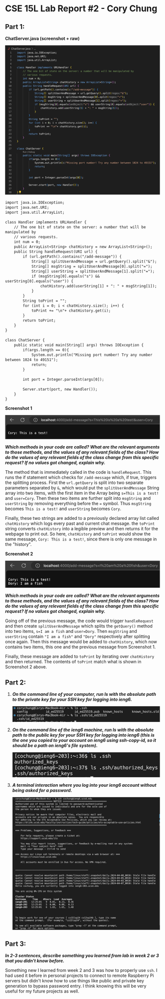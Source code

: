 # CSE 15L Lab Report #2 - Cory Chung

## Part 1:

**ChatServer.java (screenshot + raw)**

![Image](code.png)
```
import java.io.IOException;
import java.net.URI;
import java.util.ArrayList;

class Handler implements URLHandler {
    // The one bit of state on the server: a number that will be manipulated by
    // various requests.
    int num = 0;
    public ArrayList<String> chatHistory = new ArrayList<String>();
    public String handleRequest(URI url) {
        if (url.getPath().contains("/add-message")) {
            String[] splitUserAndMessage = url.getQuery().split("&");
            String[] msgString = splitUserAndMessage[0].split("=");
            String[] userString = splitUserAndMessage[1].split("=");
            if (msgString[0].equals("s") && userString[0].equals("user")) {
                chatHistory.add(userString[1] + ": " + msgString[1]);
            }
        }
        String toPrint = "";
        for (int i = 0; i < chatHistory.size(); i++) {
            toPrint += "\n"+ chatHistory.get(i);
        }
        return toPrint;
    }
}

class ChatServer {
    public static void main(String[] args) throws IOException {
        if(args.length == 0){
            System.out.println("Missing port number! Try any number between 1024 to 49151");
            return;
        }

        int port = Integer.parseInt(args[0]);

        Server.start(port, new Handler());
    }
}

```

**Screenshot 1**

![Image](ss1.png)

***Which methods in your code are called? What are the relevant arguments to those methods, and the values of any relevant fields of the class? How do the values of any relevant fields of the class change from this specific request? If no values got changed, explain why.***

The method that is immediately called in the code is `handleRequest`. This runs the if statement which checks for `/add-message` which, if true, triggers the splitting process. First the `url.getQuery` is split into two separate parameters separated by `&`, which would put the `splitUserAndMessage` String array into two items, with the first item in the Array being `s=This is a test!` and `user=Cory`. Then these two items are further split into `msgString` and `userString` by removing everything before the `=` symbol. Thus `msgString` becomes `This is a test!` and `userString` becomes `Cory`.

Finally, these two strings are added to a previously declared array list called `chatHistory` which logs every past and current chat message. the `toPrint` string converts `chatHistory` into a legible preview and then returns it for the webpage to print out. So here, `chatHistory` and `toPrint` would show the same message, `Cory: This is a test!`, since there is only one message in the "history".

**Screenshot 2**

![Image](ss2.png)

***Which methods in your code are called? What are the relevant arguments to those methods, and the values of any relevant fields of the class? How do the values of any relevant fields of the class change from this specific request? If no values got changed, explain why.***

Going off of the previous message, the code would trigger `handleRequest` and then create `splitUserAndMessage` which splits the `getQuery()` method into two items, `s=I am a fish` and `user=Dory`. Then `msgString` and `userString` contain `"I am a fish"` and `"Dory"` respectively after splitting once again. Then this message would be added to `chatHistory`, which now contains two items, this one and the previous message from Screenshot 1.

Finally, these message are added to `toPrint` by iterating over `chatHistory` and then returned. The contents of `toPrint` match what is shown in Screenshot 2 above.

## Part 2:
1. ***On the command line of your computer, run ls with the absolute path to the private key for your SSH key for logging into ieng6.***
 
   ![Image](ssh-1.png)

2. ***On the command line of the ieng6 machine, run ls with the absolute path to the public key for your SSH key for logging into ieng6 (this is the one you copied to your account on ieng6 using ssh-copy-id, so it should be a path on ieng6's file system).***
 
   ![Image](ssh-2.png)

3. ***A terminal interaction where you log into your ieng6 account without being asked for a password.***
   
   ![Image](ssh-3.png)
   

## Part 3:

***In 2-3 sentences, describe something you learned from lab in week 2 or 3 that you didn't know before.***

Something new I learned from week 2 and 3 was how to properly use `ssh`. I had used it before in personal projects to connect to remote Raspberry Pi servers but didn't know how to use things like public and private key generation to bypass password entry. I think knowing this will be very useful for my future projects as well.

